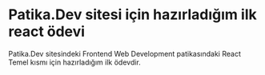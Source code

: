 # Patika.Dev sitesi için hazırladığım ilk react ödevi
Patika.Dev sitesindeki Frontend Web Development patikasındaki React Temel kısmı için hazırladığım ilk ödevdir.